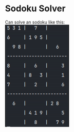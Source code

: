 # Sodoku Solver

Can solve an sodoku like this:
<br>
![alt text](./docs/showcase.gif "Logo Title Text 1")
